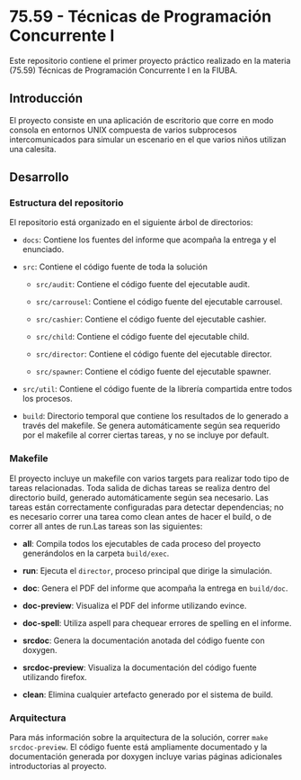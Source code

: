 # 75.59 - Técnicas de Programación Concurrente I

Este repositorio contiene el primer proyecto práctico realizado en la materia
(75.59) Técnicas de Programación Concurrente I en la FIUBA.

## Introducción

El proyecto consiste en una aplicación de escritorio que corre en modo consola
en entornos UNIX compuesta de varios subprocesos intercomunicados para simular
un escenario en el que varios niños utilizan una calesita.

## Desarrollo

### Estructura del repositorio

El repositorio está organizado en el siguiente árbol de directorios:

* `docs`: Contiene los fuentes del informe que acompaña la entrega y el
  enunciado.

* `src`: Contiene el código fuente de toda la solución

    * `src/audit`: Contiene el código fuente del ejecutable audit.

    * `src/carrousel`: Contiene el código fuente del ejecutable carrousel.

    * `src/cashier`: Contiene el código fuente del ejecutable cashier.

    * `src/child`: Contiene el código fuente del ejecutable child.

    * `src/director`: Contiene el código fuente del ejecutable director.

    * `src/spawner`: Contiene el código fuente del ejecutable spawner.

-   `src/util`: Contiene el código fuente de la librería compartida entre todos
    los procesos.

-   `build`: Directorio temporal que contiene los resultados de lo generado a
    través del makefile. Se genera automáticamente según sea requerido por el
    makefile al correr ciertas tareas, y no se incluye por default.

### Makefile

El proyecto incluye un makefile con varios targets para realizar todo tipo de
tareas relacionadas. Toda salida de dichas tareas se realiza dentro del
directorio build, generado automáticamente según sea necesario. Las tareas
están correctamente configuradas para detectar dependencias; no es necesario
correr una tarea como clean antes de hacer el build, o de correr all antes de
run.Las tareas son las siguientes:

* **all**: Compila todos los ejecutables de cada proceso del proyecto
  generándolos en la carpeta `build/exec`.

* **run**: Ejecuta el `director`, proceso principal que dirige la simulación.

* **doc**: Genera el PDF del informe que acompaña la entrega en `build/doc`.

* **doc-preview**: Visualiza el PDF del informe utilizando evince.

* **doc-spell**: Utiliza aspell para chequear errores de spelling en el
  informe.

* **srcdoc**: Genera la documentación anotada del código fuente con doxygen.

* **srcdoc-preview**: Visualiza la documentación del código fuente utilizando
  firefox.

* **clean**: Elimina cualquier artefacto generado por el sistema de build.

### Arquitectura

Para más información sobre la arquitectura de la solución, correr `make
srcdoc-preview`. El código fuente está ampliamente documentado y la
documentación generada por doxygen incluye varias páginas adicionales
introductorias al proyecto.

